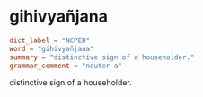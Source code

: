 # gihivyañjana

``` toml
dict_label = "NCPED"
word = "gihivyañjana"
summary = "distinctive sign of a householder."
grammar_comment = "neuter a"
```

distinctive sign of a householder.

